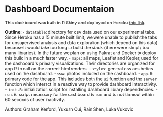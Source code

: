 # Dashboard Documentaion

This dashboard was built in R Shiny and deployed on Heroku [this link](https://vancouver.ca/images/cov/feature/skytrain-landing.jpg).

**Outline**:
    - `datatable`: directory for csv data used on our experimental tabs. Since Heroku has a 15 minute built limit, we were unable to publish the tabs for unsupervised analysis and data exploration (which depend on this data) because it would take too long to build the stack (there were simply too many libraries). In the future we plan on using Pakrat and Docker to deploy this build in a much faster way.
    - `maps`: all maps, Leaflet and Kepler, used for the dashboard's primary visualizations. Their directories are organized for app.R to call on the correct html renders.
    - `styles`: general css aesthetics used on the dashboard.
    - `www`: photos included on the dashboard.
    - `app.R`: primary code for the app. This includes both the `ui` function and the `server` function which interact in a reactive way to provide dashboard interactivity.
    - `init.R`: initialization script for installing dashboard library dependencies.
    - `run.R`: script necessary for the dashboard to run and to not timeout within 60 seconds of user inactivity.

Authors: Graham Kerford, Yuxuan Cui, Rain Shen, Luka Vukovic
